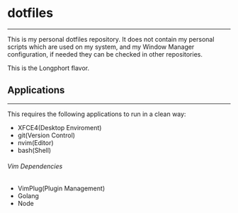 # dotfiles
--------
This is my personal dotfiles repository. It does not contain my personal
scripts which are used on my system, and my Window Manager
configuration, if needed they can be checked in other repositories.

This is the Longphort flavor.

## Applications
---------------
This requires the following applications to run in a clean way:
- XFCE4(Desktop Enviroment)
- git(Version Control)
- nvim(Editor)
- bash(Shell)

###### Vim Dependencies
- VimPlug(Plugin Management)
- Golang
- Node
